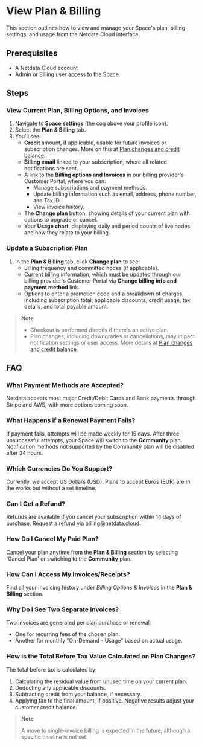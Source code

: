 # View Plan & Billing

This section outlines how to view and manage your Space's plan, billing settings, and usage from the Netdata Cloud interface.

## Prerequisites

- A Netdata Cloud account
- Admin or Billing user access to the Space

## Steps

### View Current Plan, Billing Options, and Invoices

1. Navigate to **Space settings** (the cog above your profile icon).
2. Select the **Plan & Billing** tab.
3. You'll see:
   - **Credit** amount, if applicable, usable for future invoices or subscription changes. More on this at [Plan changes and credit balance](https://github.com/netdata/netdata/blob/master/docs/netdata-cloud/netdata-subscription-plans.md#plan-changes-and-credit-balance).
   - **Billing email** linked to your subscription, where all related notifications are sent.
   - A link to the **Billing options and Invoices** in our billing provider's Customer Portal, where you can:
     - Manage subscriptions and payment methods.
     - Update billing information such as email, address, phone number, and Tax ID.
     - View invoice history.
   - The **Change plan** button, showing details of your current plan with options to upgrade or cancel.
   - Your **Usage chart**, displaying daily and period counts of live nodes and how they relate to your billing.

### Update a Subscription Plan

1. In the **Plan & Billing** tab, click **Change plan** to see:
   - Billing frequency and committed nodes (if applicable).
   - Current billing information, which must be updated through our billing provider's Customer Portal via **Change billing info and payment method** link.
   - Options to enter a promotion code and a breakdown of charges, including subscription total, applicable discounts, credit usage, tax details, and total payable amount.

> **Note**
>
> - Checkout is performed directly if there's an active plan.
> - Plan changes, including downgrades or cancellations, may impact notification settings or user access. More details at [Plan changes and credit balance](https://github.com/netdata/netdata/blob/master/docs/netdata-cloud/netdata-subscription-plans.md#plan-changes-and-credit-balance).

## FAQ

### What Payment Methods are Accepted?

Netdata accepts most major Credit/Debit Cards and Bank payments through Stripe and AWS, with more options coming soon.

### What Happens if a Renewal Payment Fails?

If payment fails, attempts will be made weekly for 15 days. After three unsuccessful attempts, your Space will switch to the **Community** plan. Notification methods not supported by the Community plan will be disabled after 24 hours.

### Which Currencies Do You Support?

Currently, we accept US Dollars (USD). Plans to accept Euros (EUR) are in the works but without a set timeline.

### Can I Get a Refund?

Refunds are available if you cancel your subscription within 14 days of purchase. Request a refund via [billing@netdata.cloud](mailto:billing@netdata.cloud).

### How Do I Cancel My Paid Plan?

Cancel your plan anytime from the **Plan & Billing** section by selecting 'Cancel Plan' or switching to the **Community** plan.

### How Can I Access My Invoices/Receipts?

Find all your invoicing history under _Billing Options & Invoices_ in the **Plan & Billing** section.

### Why Do I See Two Separate Invoices?

Two invoices are generated per plan purchase or renewal:

- One for recurring fees of the chosen plan.
- Another for monthly "On-Demand - Usage" based on actual usage.

### How is the **Total Before Tax** Value Calculated on Plan Changes?

The total before tax is calculated by:

1. Calculating the residual value from unused time on your current plan.
2. Deducting any applicable discounts.
3. Subtracting credit from your balance, if necessary.
4. Applying tax to the final amount, if positive. Negative results adjust your customer credit balance.

> **Note**
>
> A move to single-invoice billing is expected in the future, although a specific timeline is not set.
